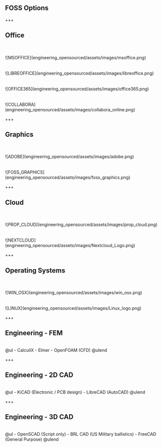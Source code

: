[/]: # "what_open_source_engineering"

## FOSS Options

+++

## Office

<div class="left-50">
<br><br>
![MSOFFICE](engineering_opensourced/assets/images/msoffice.png)
</div>

<div class="right-50">
<br><br>
![LIBREOFFICE](engineering_opensourced/assets/images/libreoffice.png)
</div>

<div class="left-50">
<br><br>
![OFFICE365](engineering_opensourced/assets/images/office365.png)
</div>

<div class="right-50">
<br><br>
![COLLABORA](engineering_opensourced/assets/images/collabora_online.png)
</div>

+++

## Graphics

<div class="left-50">
<br><br>
![ADOBE](engineering_opensourced/assets/images/adobe.png)
</div>

<div class="right-50">
<br><br>
![FOSS_GRAPHICS](engineering_opensourced/assets/images/foss_graphics.png)
</div>

+++

## Cloud

<div class="left-50">
<br><br>
![PROP_CLOUD](engineering_opensourced/assets/images/prop_cloud.png)
</div>

<div class="right-50">
<br><br>
![NEXTCLOUD](engineering_opensourced/assets/images/Nextcloud_Logo.png)
</div>

+++

## Operating Systems

<div class="left-50">
<br><br>
![WIN_OSX](engineering_opensourced/assets/images/win_osx.png)
</div>

<div class="right-50">
<br><br>
![LINUX](engineering_opensourced/assets/images/Linux_logo.png)
</div>

+++

## Engineering - FEM
<br>
@ul
 - CalculiX
 - Elmer
 - OpenFOAM (CFD)
@ulend

+++

## Engineering - 2D CAD
<br>
@ul
 - KiCAD (Electronic / PCB design)
 - LibreCAD (AutoCAD)
@ulend

+++

## Engineering - 3D CAD
<br>
@ul
 - OpenSCAD (Script only)
 - BRL CAD (US Military ballistics)
 - FreeCAD (General Purpose)
@ulend
